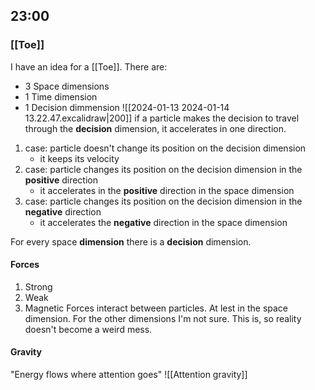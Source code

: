
## 23:00
### [[Toe]]
I have an idea for a [[Toe]]. There are:
- 3 Space dimensions
- 1 Time dimension
- 1 Decision dimmension
![[2024-01-13 2024-01-14 13.22.47.excalidraw|200]]
if a particle makes the decision to travel through the **decision** dimension, it accelerates in one direction. 
1. case: particle doesn't change its position on the decision dimension
	- it keeps its velocity
2.  case: particle changes its position on the decision dimension in the **positive** direction
	- it accelerates in the **positive** direction in the space dimension
3.  case: particle changes its position on the decision dimension in the **negative** direction
	- it accelerates the **negative** direction in the space dimension

For every space **dimension** there is a **decision** dimension.
#### Forces
1. Strong 
2. Weak
3. Magnetic
Forces interact between particles. At lest in the space dimension. For the other dimensions I'm not sure. This is, so reality doesn't become a weird mess. 
#### Gravity 
"Energy flows where attention goes"
![[Attention gravity]]